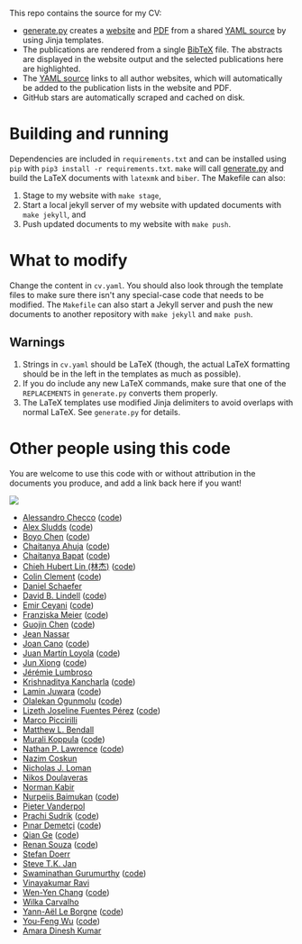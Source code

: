 This repo contains the source for my CV:

+ [generate.py](generate.py) creates a [website](http://bamos.github.io)
  and [PDF](http://bamos.github.io/data/cv.pdf)
  from a shared [YAML source](cv.yaml)
  by using Jinja templates.
+ The publications are rendered from a single
  [BibTeX](publications/all.bib) file.
  The abstracts are displayed in the website output
  and the selected publications here are highlighted.
+ The [YAML source](cv.yaml) links to all author websites,
  which will automatically be added to the
  publication lists in the website and PDF.
+ GitHub stars are automatically scraped and cached on disk.


# Building and running
Dependencies are included in `requirements.txt` and can be installed
using `pip` with `pip3 install -r requirements.txt`.
`make` will call [generate.py](generate.py) and
build the LaTeX documents with `latexmk` and `biber`.
The Makefile can also:

1. Stage to my website with `make stage`,
2. Start a local jekyll server of my website with updated
  documents with `make jekyll`, and
3. Push updated documents to my website with `make push`.

# What to modify
Change the content in `cv.yaml`.
You should also look through the template files to make sure there isn't any
special-case code that needs to be modified.
The `Makefile` can also start a Jekyll server and push the
new documents to another repository with `make jekyll` and `make push`.

## Warnings
1. Strings in `cv.yaml` should be LaTeX (though, the actual LaTeX formatting
   should be in the left in the templates as much as possible).
2. If you do include any new LaTeX commands, make sure that one of the
   `REPLACEMENTS` in `generate.py` converts them properly.
3. The LaTeX templates use modified Jinja delimiters to avoid overlaps with
   normal LaTeX. See `generate.py` for details.

# Other people using this code
You are welcome to use this code with or without attribution in the
documents you produce, and add a link back here if you want!

![](./images/websites.png)

+ [Alessandro Checco](https://alessandrochecco.github.io/) ([code](https://github.com/wcarvalho/cv))
+ [Alex Sludds](https://alexsludds.github.io/) ([code](https://github.com/wcarvalho/cv))
+ [Boyo Chen](https://boyochen.github.io/) ([code](https://github.com/wcarvalho/cv))
+ [Chaitanya Ahuja](https://chahuja.com/) ([code](https://github.com/chahuja/cv))
+ [Chaitanya Bapat](https://chaibapchya.github.io/about) ([code](https://github.com/wcarvalho/cv))
+ [Chieh Hubert Lin (林杰)](https://hubert0527.github.io/) ([code](https://github.com/wcarvalho/cv))
+ [Colin Clement](http://www.cbclement.com/cv/) ([code](https://github.com/colinclement/cv))
+ [Daniel Schaefer](https://github.com/JohnAZoidberg/cv)
+ [David B. Lindell](https://davidlindell.com/) ([code](https://github.com/davelindell/cv))
+ [Emir Ceyani](https://ceyani.io/) ([code](https://github.com/emirceyani/cv))
+ [Franziska Meier](https://fmeier.github.io/) ([code](https://github.com/wcarvalho/cv))
+ [Guojin Chen](https://dekura.github.io/) ([code](https://github.com/wcarvalho/cv))
+ [Jean Nassar](https://github.com/masasin/resume)
+ [Joan Cano](https://joancano.github.io/) ([code](https://github.com/wcarvalho/cv))
+ [Juan Martín Loyola](https://jmloyola.github.io/cv/) ([code](https://github.com/jmloyola/cv))
+ [Jun Xiong](https://suredream.github.io/) ([code](https://github.com/wcarvalho/cv))
+ [Jérémie Lumbroso](https://github.com/jlumbroso/cv)
+ [Krishnaditya Kancharla](https://krishnakancharla.github.io/about) ([code](https://github.com/wcarvalho/cv))
+ [Lamin Juwara](https://laminjuwara.github.io) ([code](https://github.com/LaminJuwara/laminjuwara.github.io))
+ [Olalekan Ogunmolu](https://scriptedonachip.com/) ([code](https://github.com/wcarvalho/cv))
+ [Lizeth Joseline Fuentes Pérez](https://lizonly.github.io/cv/) ([code](https://github.com/lizOnly/cv))
+ [Marco Piccirilli](https://mpicci.github.io/)
+ [Matthew L. Bendall](https://github.com/mlbendall/cv)
+ [Murali Koppula](https://murali-koppula.github.io/) ([code](https://github.com/wcarvalho/cv))
+ [Nathan P. Lawrence]( https://nplawrence.com/cv/) ([code](https://github.com/NPLawrence/CV))
+ [Nazim Coskun](https://github.com/nazimcoskun/cv)
+ [Nicholas J. Loman](https://github.com/nickloman/cv)
+ [Nikos Doulaveras](https://github.com/niveras/BlogCV)
+ [Norman Kabir](https://github.com/nkabir/cv)
+ [Nurpeiis Baimukan](https://nurpeiis.github.io/) ([code](https://github.com/wcarvalho/cv))
+ [Pieter Vanderpol](https://github.com/petevdp/cv)
+ [Prachi Sudrik](https://prachisudrik.github.io/about) ([code](https://github.com/wcarvalho/cv))
+ [Pınar Demetçi](https://pinardemetci.github.io/) ([code](https://github.com/wcarvalho/cv))
+ [Qian Ge](https://conan7882.github.io/) ([code](https://github.com/wcarvalho/cv))
+ [Renan Souza](https://renansouza.org/) ([code](https://github.com/renan-souza/cv))
+ [Stefan Doerr](https://github.com/stefdoerr/cv)
+ [Steve T.K. Jan](https://stevetkjan.github.io/)
+ [Swaminathan Gurumurthy](https://swami1995.github.io/) ([code](https://github.com/wcarvalho/cv))
+ [Vinayakumar Ravi](https://vinayakumarr.github.io/)
+ [Wen-Yen Chang](https://jwy-leo.github.io/) ([code](https://github.com/wcarvalho/cv))
+ [Wilka Carvalho](https://github.com/wcarvalho/cv)
+ [Yann-Aël Le Borgne](https://yannael.github.io/) ([code](https://github.com/wcarvalho/cv))
+ [You-Feng Wu](https://lilyo.github.io/) ([code](https://github.com/wcarvalho/cv))
+ [Amara Dinesh Kumar](https://dineshresearch.github.io/)

